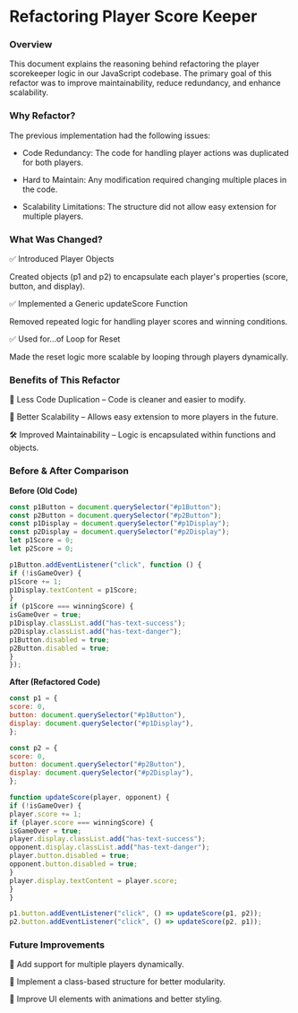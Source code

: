 # Refactoring Player Score Keeper

### Overview

This document explains the reasoning behind refactoring the player scorekeeper logic in our JavaScript codebase. The primary goal of this refactor was to improve maintainability, reduce redundancy, and enhance scalability.

### Why Refactor?

The previous implementation had the following issues:

- Code Redundancy: The code for handling player actions was duplicated for both players.

- Hard to Maintain: Any modification required changing multiple places in the code.

- Scalability Limitations: The structure did not allow easy extension for multiple players.

### What Was Changed?

✅ Introduced Player Objects

Created objects (p1 and p2) to encapsulate each player's properties (score, button, and display).

✅ Implemented a Generic updateScore Function

Removed repeated logic for handling player scores and winning conditions.

✅ Used for...of Loop for Reset

Made the reset logic more scalable by looping through players dynamically.

### Benefits of This Refactor

🚀 Less Code Duplication – Code is cleaner and easier to modify.

🔄 Better Scalability – Allows easy extension to more players in the future.

🛠 Improved Maintainability – Logic is encapsulated within functions and objects.

### Before & After Comparison

**Before (Old Code)**

```javascript
const p1Button = document.querySelector("#p1Button");
const p2Button = document.querySelector("#p2Button");
const p1Display = document.querySelector("#p1Display");
const p2Display = document.querySelector("#p2Display");
let p1Score = 0;
let p2Score = 0;

p1Button.addEventListener("click", function () {
if (!isGameOver) {
p1Score += 1;
p1Display.textContent = p1Score;
}
if (p1Score === winningScore) {
isGameOver = true;
p1Display.classList.add("has-text-success");
p2Display.classList.add("has-text-danger");
p1Button.disabled = true;
p2Button.disabled = true;
}
});
```

**After (Refactored Code)**

```javascript
const p1 = {
score: 0,
button: document.querySelector("#p1Button"),
display: document.querySelector("#p1Display"),
};

const p2 = {
score: 0,
button: document.querySelector("#p2Button"),
display: document.querySelector("#p2Display"),
};

function updateScore(player, opponent) {
if (!isGameOver) {
player.score += 1;
if (player.score === winningScore) {
isGameOver = true;
player.display.classList.add("has-text-success");
opponent.display.classList.add("has-text-danger");
player.button.disabled = true;
opponent.button.disabled = true;
}
player.display.textContent = player.score;
}
}

p1.button.addEventListener("click", () => updateScore(p1, p2));
p2.button.addEventListener("click", () => updateScore(p2, p1));
```

### Future Improvements

📌 Add support for multiple players dynamically.

📌 Implement a class-based structure for better modularity.

📌 Improve UI elements with animations and better styling.
